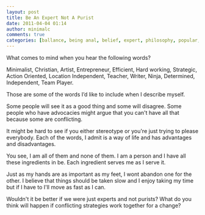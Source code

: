 ```yaml
---
layout: post
title: Be An Expert Not A Purist
date: 2011-04-04 01:14
author: minimalc
comments: true
categories: [ballance, being anal, belief, expert, philosophy, popular, purist, religion, skill, Well Roundedness and Balance]
---
```

What comes to mind when you hear the following words?

Minimalist, Christian, Artist, Entrepreneur, Efficient, Hard working, Strategic, Action Oriented, Location Independent, Teacher, Writer, Ninja, Determined, Independent, Team Player.

Those are some of the words I’d like to include when I describe myself.

Some people will see it as a good thing and some will disagree. Some people who have advocacies might argue that you can't have all that because some are conflicting.

It might be hard to see if you either stereotype or you're just trying to please everybody. Each of the words, I admit is a way of life and has advantages and disadvantages.

You see, I am all of them and none of them. I am a person and I have all these ingredients in be. Each ingredient serves me as I serve it.

Just as my hands are as important as my feet, I wont abandon one for the other. I believe that things should be taken slow and I enjoy taking my time but if I have to I'll move as fast as I can.

Wouldn't it be better if we were just experts and not purists? What do you think will happen if conflicting strategies work together for a change?
